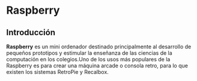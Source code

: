 # Raspberry
## Introducción

**Raspberry** es un mini ordenador destinado principalmente al desarrollo de pequeños prototipos y estimular la enseñanza de las ciencias de la computación en los colegios.Uno de los usos más populares de la Raspberry es para crear una máquina arcade o consola retro, para lo que existen los sistemas RetroPie y Recalbox.